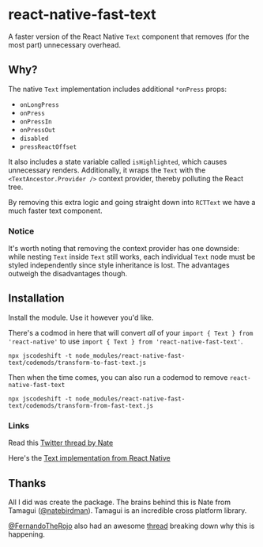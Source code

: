 # react-native-fast-text

A faster version of the React Native `Text` component that removes (for the most part) unnecessary overhead.

## Why?

The native `Text` implementation includes additional `*onPress` props:

- `onLongPress`
- `onPress`
- `onPressIn`
- `onPressOut`
- `disabled`
- `pressReactOffset`

It also includes a state variable called `isHighlighted`, which causes unnecessary renders. 
Additionally, it wraps the `Text` with the `<TextAncestor.Provider />` context provider, thereby polluting the React tree. 

By removing this extra logic and going straight down into `RCTText` we have a much faster text component.

### Notice

It's worth noting that removing the context provider has one downside: while nesting `Text` inside `Text` still works, each individual `Text` node must be styled independently since style inheritance is lost. The advantages outweigh the disadvantages though.

## Installation

Install the module. Use it however you'd like.

There's a codmod in here that will convert _all_ of your `import { Text } from 'react-native'` to use `import { Text } from 'react-native-fast-text'`.

```
npx jscodeshift -t node_modules/react-native-fast-text/codemods/transform-to-fast-text.js
```

Then when the time comes, you can also run a codemod to remove `react-native-fast-text`

```
npx jscodeshift -t node_modules/react-native-fast-text/codemods/transform-from-fast-text.js
```

### Links

Read this [Twitter thread by Nate](https://x.com/natebirdman/status/1695511232298783079?s=42)

Here's the [Text implementation from React Native](https://github.com/facebook/react-native/blob/main/packages/react-native/Libraries/Text/Text.js)

## Thanks

All I did was create the package. The brains behind this is Nate from Tamagui ([@natebirdman](https://x.com/natebirdman)). Tamagui is an incredible cross platform library.

[@FernandoTheRojo](https://x.com/FernandoTheRojo) also had an awesome [thread](https://x.com/fernandotherojo/status/1707762822015267219?s=42) breaking down why this is happening.
